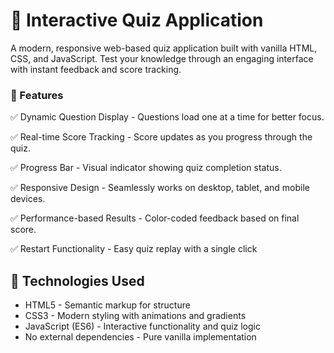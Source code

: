 
# 📝 Interactive Quiz Application

A modern, responsive web-based quiz application built with vanilla HTML, CSS, and JavaScript. Test your knowledge through an engaging interface with instant feedback and score tracking.



### 🌟 Features
✅ Dynamic Question Display - Questions load one at a time for better focus.

✅ Real-time Score Tracking - Score updates as you progress through the quiz.

✅ Progress Bar - Visual indicator showing quiz completion status.

✅ Responsive Design - Seamlessly works on desktop, tablet, and mobile devices.

✅ Performance-based Results - Color-coded feedback based on final score.

✅ Restart Functionality - Easy quiz replay with a single click



## 🧰 Technologies Used

- HTML5 - Semantic markup for structure
- CSS3 - Modern styling with animations and gradients
- JavaScript (ES6) - Interactive functionality and quiz logic
- No external dependencies - Pure vanilla implementation

